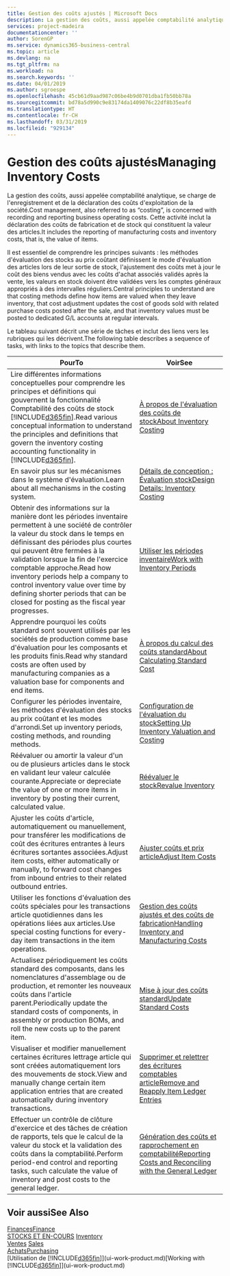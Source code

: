 ```yaml
---
title: Gestion des coûts ajustés | Microsoft Docs
description: La gestion des coûts, aussi appelée comptabilité analytique, se charge de l'enregistrement et de la déclaration des coûts d'exploitation de la société. Cette activité inclut la déclaration des coûts de fabrication et de stock qui constituent la valeur des articles.
services: project-madeira
documentationcenter: ''
author: SorenGP
ms.service: dynamics365-business-central
ms.topic: article
ms.devlang: na
ms.tgt_pltfrm: na
ms.workload: na
ms.search.keywords: ''
ms.date: 04/01/2019
ms.author: sgroespe
ms.openlocfilehash: 45cb61d9aad987c06be4b9d0701dba1fb50bb78a
ms.sourcegitcommit: bd78a5d990c9e83174da1409076c22df8b35eafd
ms.translationtype: HT
ms.contentlocale: fr-CH
ms.lasthandoff: 03/31/2019
ms.locfileid: "929134"
---
```

# <a name="managing-inventory-costs"></a><span data-ttu-id="6ae89-104">Gestion des coûts ajustés</span><span class="sxs-lookup"><span data-stu-id="6ae89-104">Managing Inventory Costs</span></span>
<span data-ttu-id="6ae89-105">La gestion des coûts, aussi appelée comptabilité analytique, se charge de l'enregistrement et de la déclaration des coûts d'exploitation de la société.</span><span class="sxs-lookup"><span data-stu-id="6ae89-105">Cost management, also referred to as “costing”, is concerned with recording and reporting business operating costs.</span></span> <span data-ttu-id="6ae89-106">Cette activité inclut la déclaration des coûts de fabrication et de stock qui constituent la valeur des articles.</span><span class="sxs-lookup"><span data-stu-id="6ae89-106">It includes the reporting of manufacturing costs and inventory costs, that is, the value of items.</span></span>   

<span data-ttu-id="6ae89-107">Il est essentiel de comprendre les principes suivants : les méthodes d'évaluation des stocks au prix coûtant définissent le mode d'évaluation des articles lors de leur sortie de stock, l'ajustement des coûts met à jour le coût des biens vendus avec les coûts d'achat associés validés après la vente, les valeurs en stock doivent être validées vers les comptes généraux appropriés à des intervalles réguliers.</span><span class="sxs-lookup"><span data-stu-id="6ae89-107">Central principles to understand are that costing methods define how items are valued when they leave inventory, that cost adjustment updates the cost of goods sold with related purchase costs posted after the sale, and that inventory values must be posted to dedicated G/L accounts at regular intervals.</span></span>

<span data-ttu-id="6ae89-108">Le tableau suivant décrit une série de tâches et inclut des liens vers les rubriques qui les décrivent.</span><span class="sxs-lookup"><span data-stu-id="6ae89-108">The following table describes a sequence of tasks, with links to the topics that describe them.</span></span>

|<span data-ttu-id="6ae89-109">**Pour**</span><span class="sxs-lookup"><span data-stu-id="6ae89-109">**To**</span></span>|<span data-ttu-id="6ae89-110">**Voir**</span><span class="sxs-lookup"><span data-stu-id="6ae89-110">**See**</span></span>|  
|------------|-------------|  
|<span data-ttu-id="6ae89-111">Lire différentes informations conceptuelles pour comprendre les principes et définitions qui gouvernent la fonctionnalité Comptabilité des coûts de stock [!INCLUDE[d365fin](includes/d365fin_md.md)].</span><span class="sxs-lookup"><span data-stu-id="6ae89-111">Read various conceptual information to understand the principles and definitions that govern the inventory costing accounting functionality in [!INCLUDE[d365fin](includes/d365fin_md.md)].</span></span>|[<span data-ttu-id="6ae89-112">À propos de l'évaluation des coûts de stock</span><span class="sxs-lookup"><span data-stu-id="6ae89-112">About Inventory Costing</span></span>](finance-learn-about-costing.md)|  
|<span data-ttu-id="6ae89-113">En savoir plus sur les mécanismes dans le système d'évaluation.</span><span class="sxs-lookup"><span data-stu-id="6ae89-113">Learn about all mechanisms in the costing system.</span></span>|[<span data-ttu-id="6ae89-114">Détails de conception : Évaluation stock</span><span class="sxs-lookup"><span data-stu-id="6ae89-114">Design Details: Inventory Costing</span></span>](design-details-inventory-costing.md)|
|<span data-ttu-id="6ae89-115">Obtenir des informations sur la manière dont les périodes inventaire permettent à une société de contrôler la valeur du stock dans le temps en définissant des périodes plus courtes qui peuvent être fermées à la validation lorsque la fin de l'exercice comptable approche.</span><span class="sxs-lookup"><span data-stu-id="6ae89-115">Read how inventory periods help a company to control inventory value over time by defining shorter periods that can be closed for posting as the fiscal year progresses.</span></span>|[<span data-ttu-id="6ae89-116">Utiliser les périodes inventaire</span><span class="sxs-lookup"><span data-stu-id="6ae89-116">Work with Inventory Periods</span></span>](finance-how-to-work-with-inventory-periods.md)|
|<span data-ttu-id="6ae89-117">Apprendre pourquoi les coûts standard sont souvent utilisés par les sociétés de production comme base d'évaluation pour les composants et les produits finis.</span><span class="sxs-lookup"><span data-stu-id="6ae89-117">Read why standard costs are often used by manufacturing companies as a valuation base for components and end items.</span></span>|[<span data-ttu-id="6ae89-118">À propos du calcul des coûts standard</span><span class="sxs-lookup"><span data-stu-id="6ae89-118">About Calculating Standard Cost</span></span>](finance-about-calculating-standard-cost.md)|
|<span data-ttu-id="6ae89-119">Configurer les périodes inventaire, les méthodes d'évaluation des stocks au prix coûtant et les modes d'arrondi.</span><span class="sxs-lookup"><span data-stu-id="6ae89-119">Set up inventory periods, costing methods, and rounding methods.</span></span>|[<span data-ttu-id="6ae89-120">Configuration de l'évaluation du stock</span><span class="sxs-lookup"><span data-stu-id="6ae89-120">Setting Up Inventory Valuation and Costing</span></span>](finance-set-up-inventory-valuation-and-costing.md)|
|<span data-ttu-id="6ae89-121">Réévaluer ou amortir la valeur d'un ou de plusieurs articles dans le stock en validant leur valeur calculée courante.</span><span class="sxs-lookup"><span data-stu-id="6ae89-121">Appreciate or depreciate the value of one or more items in inventory by posting their current, calculated value.</span></span>|[<span data-ttu-id="6ae89-122">Réévaluer le stock</span><span class="sxs-lookup"><span data-stu-id="6ae89-122">Revalue Inventory</span></span>](inventory-how-revalue-inventory.md)|
|<span data-ttu-id="6ae89-123">Ajuster les coûts d'article, automatiquement ou manuellement, pour transférer les modifications de coût des écritures entrantes à leurs écritures sortantes associées.</span><span class="sxs-lookup"><span data-stu-id="6ae89-123">Adjust item costs, either automatically or manually, to forward cost changes from inbound entries to their related outbound entries.</span></span>|[<span data-ttu-id="6ae89-124">Ajuster coûts et prix article</span><span class="sxs-lookup"><span data-stu-id="6ae89-124">Adjust Item Costs</span></span>](inventory-how-adjust-item-costs.md)|
|<span data-ttu-id="6ae89-125">Utiliser les fonctions d'évaluation des coûts spéciales pour les transactions article quotidiennes dans les opérations liées aux articles.</span><span class="sxs-lookup"><span data-stu-id="6ae89-125">Use special costing functions for every-day item transactions in the item operations.</span></span>|[<span data-ttu-id="6ae89-126">Gestion des coûts ajustés et des coûts de fabrication</span><span class="sxs-lookup"><span data-stu-id="6ae89-126">Handling Inventory and Manufacturing Costs</span></span>](finance-handle-inventory-and-manufacturing-costs.md)|  
|<span data-ttu-id="6ae89-127">Actualisez périodiquement les coûts standard des composants, dans les nomenclatures d'assemblage ou de production, et remonter les nouveaux coûts dans l'article parent.</span><span class="sxs-lookup"><span data-stu-id="6ae89-127">Periodically update the standard costs of components, in assembly or production BOMs, and roll the new costs up to the parent item.</span></span>|[<span data-ttu-id="6ae89-128">Mise à jour des coûts standard</span><span class="sxs-lookup"><span data-stu-id="6ae89-128">Update Standard Costs</span></span>](finance-how-to-update-standard-costs.md)|
|<span data-ttu-id="6ae89-129">Visualiser et modifier manuellement certaines écritures lettrage article qui sont créées automatiquement lors des mouvements de stock.</span><span class="sxs-lookup"><span data-stu-id="6ae89-129">View and manually change certain item application entries that are created automatically during inventory transactions.</span></span>|[<span data-ttu-id="6ae89-130">Supprimer et relettrer des écritures comptables article</span><span class="sxs-lookup"><span data-stu-id="6ae89-130">Remove and Reapply Item Ledger Entries</span></span>](finance-how-to-remove-and-reapply-item-entries.md)|
|<span data-ttu-id="6ae89-131">Effectuer un contrôle de clôture d'exercice et des tâches de création de rapports, tels que le calcul de la valeur du stock et la validation des coûts dans la comptabilité.</span><span class="sxs-lookup"><span data-stu-id="6ae89-131">Perform period-end control and reporting tasks, such calculate the value of inventory and post costs to the general ledger.</span></span>|[<span data-ttu-id="6ae89-132">Génération des coûts et rapprochement en comptabilité</span><span class="sxs-lookup"><span data-stu-id="6ae89-132">Reporting Costs and Reconciling with the General Ledger</span></span>](finance-report-costs-and-reconcile-with-the-general-ledger.md)|

## <a name="see-also"></a><span data-ttu-id="6ae89-133">Voir aussi</span><span class="sxs-lookup"><span data-stu-id="6ae89-133">See Also</span></span>  
 [<span data-ttu-id="6ae89-134">Finances</span><span class="sxs-lookup"><span data-stu-id="6ae89-134">Finance</span></span>](finance.md)  
 <span data-ttu-id="6ae89-135">[STOCKS ET EN-COURS](inventory-manage-inventory.md) </span><span class="sxs-lookup"><span data-stu-id="6ae89-135">[Inventory](inventory-manage-inventory.md) </span></span>  
 <span data-ttu-id="6ae89-136">[Ventes](sales-manage-sales.md) </span><span class="sxs-lookup"><span data-stu-id="6ae89-136">[Sales](sales-manage-sales.md) </span></span>  
 [<span data-ttu-id="6ae89-137">Achats</span><span class="sxs-lookup"><span data-stu-id="6ae89-137">Purchasing</span></span>](purchasing-manage-purchasing.md)  
 <span data-ttu-id="6ae89-138">[Utilisation de [!INCLUDE[d365fin](includes/d365fin_md.md)]](ui-work-product.md)</span><span class="sxs-lookup"><span data-stu-id="6ae89-138">[Working with [!INCLUDE[d365fin](includes/d365fin_md.md)]](ui-work-product.md)</span></span>
